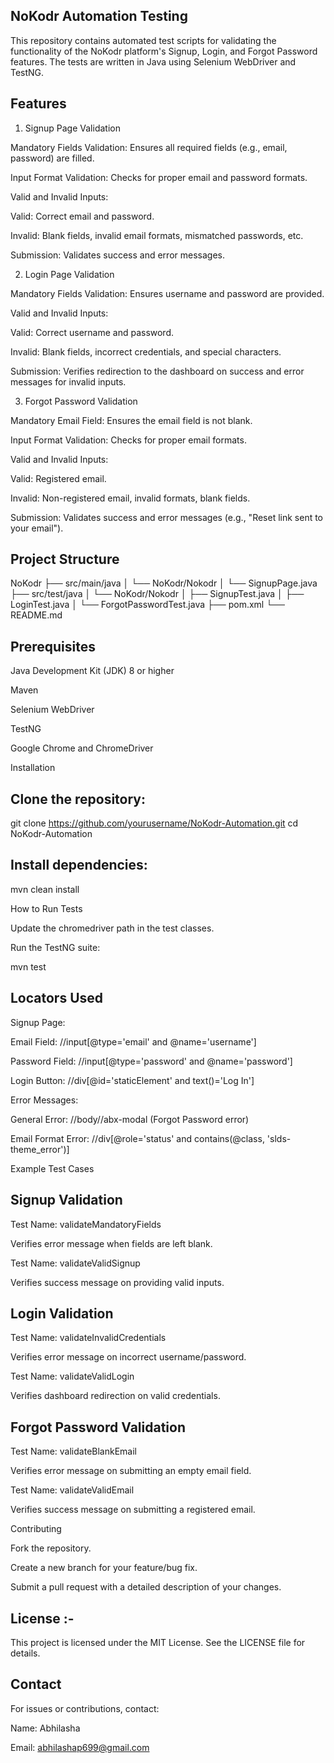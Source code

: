## NoKodr Automation Testing

This repository contains automated test scripts for validating the functionality of the NoKodr platform's Signup, Login, and Forgot Password features. The tests are written in Java using Selenium WebDriver and TestNG.

## Features

1. Signup Page Validation

Mandatory Fields Validation: Ensures all required fields (e.g., email, password) are filled.

Input Format Validation: Checks for proper email and password formats.

Valid and Invalid Inputs:

Valid: Correct email and password.

Invalid: Blank fields, invalid email formats, mismatched passwords, etc.

Submission: Validates success and error messages.

2. Login Page Validation

Mandatory Fields Validation: Ensures username and password are provided.

Valid and Invalid Inputs:

Valid: Correct username and password.

Invalid: Blank fields, incorrect credentials, and special characters.

Submission: Verifies redirection to the dashboard on success and error messages for invalid inputs.

3. Forgot Password Validation

Mandatory Email Field: Ensures the email field is not blank.

Input Format Validation: Checks for proper email formats.

Valid and Invalid Inputs:

Valid: Registered email.

Invalid: Non-registered email, invalid formats, blank fields.

Submission: Validates success and error messages (e.g., "Reset link sent to your email").

## Project Structure

NoKodr
├── src/main/java
│   └── NoKodr/Nokodr
│       └── SignupPage.java
├── src/test/java
│   └── NoKodr/Nokodr
│       ├── SignupTest.java
│       ├── LoginTest.java
│       └── ForgotPasswordTest.java
├── pom.xml
└── README.md

## Prerequisites

Java Development Kit (JDK) 8 or higher

Maven

Selenium WebDriver

TestNG

Google Chrome and ChromeDriver

Installation

## Clone the repository:

git clone https://github.com/yourusername/NoKodr-Automation.git
cd NoKodr-Automation

## Install dependencies:

mvn clean install

How to Run Tests

Update the chromedriver path in the test classes.

Run the TestNG suite:

mvn test

## Locators Used

Signup Page:

Email Field: //input[@type='email' and @name='username']

Password Field: //input[@type='password' and @name='password']

Login Button: //div[@id='staticElement' and text()='Log In']

Error Messages:

General Error: //body//abx-modal (Forgot Password error)

Email Format Error: //div[@role='status' and contains(@class, 'slds-theme_error')]

Example Test Cases

## Signup Validation

Test Name: validateMandatoryFields

Verifies error message when fields are left blank.

Test Name: validateValidSignup

Verifies success message on providing valid inputs.

## Login Validation

Test Name: validateInvalidCredentials

Verifies error message on incorrect username/password.

Test Name: validateValidLogin

Verifies dashboard redirection on valid credentials.

## Forgot Password Validation

Test Name: validateBlankEmail

Verifies error message on submitting an empty email field.

Test Name: validateValidEmail

Verifies success message on submitting a registered email.

Contributing

Fork the repository.

Create a new branch for your feature/bug fix.

Submit a pull request with a detailed description of your changes.

## License :-

This project is licensed under the MIT License. See the LICENSE file for details.

## Contact

For issues or contributions, contact:

Name: Abhilasha

Email: abhilashap699@gmail.com
